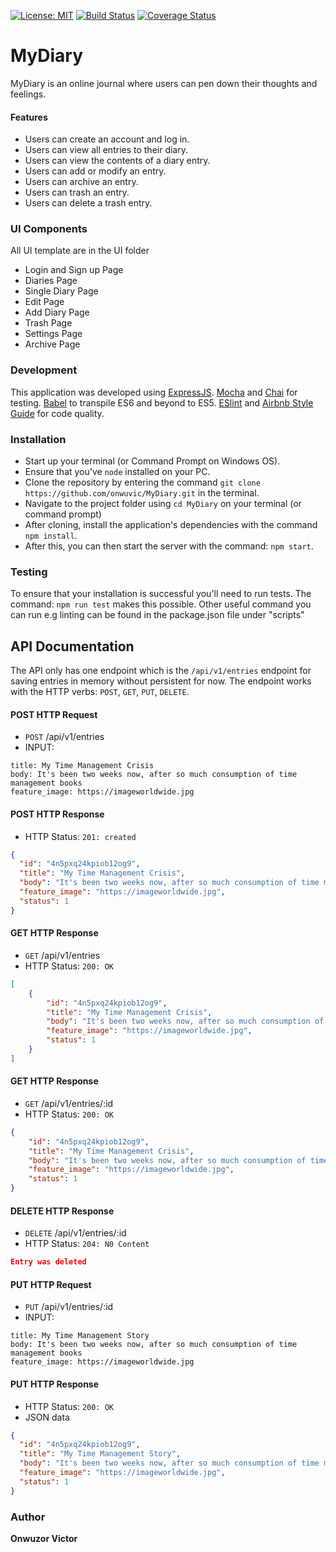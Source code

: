 [![License: MIT](https://img.shields.io/badge/License-MIT-yellow.svg)](https://opensource.org/licenses/MIT)
[![Build Status](https://travis-ci.org/onwuvic/MyDiary.svg?branch=develop)](https://travis-ci.org/onwuvic/MyDiary) [![Coverage Status](https://coveralls.io/repos/github/onwuvic/MyDiary/badge.svg?branch=develop)](https://coveralls.io/github/onwuvic/MyDiary?branch=develop)

# MyDiary

MyDiary is an online journal where users can pen down their thoughts and feelings.

#### Features
* Users can create an account and log in.
* Users can view all entries to their diary.
* Users can view the contents of a diary entry.
* Users can add or modify an entry.
* Users can archive an entry.
* Users can trash an entry.
* Users can delete a trash entry.

### UI Components
All UI template are in the UI folder
* Login and Sign up Page
* Diaries Page
* Single Diary Page
* Edit Page
* Add Diary Page
* Trash Page
* Settings Page
* Archive Page

### Development
This application was developed using [ExpressJS](https://expressjs.com/). [Mocha](https://mochajs.org/) and [Chai](http://www.chaijs.com/) for testing. [Babel](https://babeljs.io/) to transpile ES6 and beyond to ES5. [ESlint](https://eslint.org/) and [Airbnb Style Guide](https://github.com/airbnb/javascript) for code quality.

### Installation
* Start up your terminal (or Command Prompt on Windows OS).
* Ensure that you've `node` installed on your PC.
* Clone the repository by entering the command `git clone https://github.com/onwuvic/MyDiary.git` in the terminal.
* Navigate to the project folder using `cd MyDiary` on your terminal (or command prompt)
* After cloning, install the application's dependencies with the command `npm install`.
* After this, you can then start the server with the command: `npm start`.

### Testing
To ensure that your installation is successful you'll need to run tests.
The command: `npm run test` makes this possible. Other useful command you can run e.g linting can be found in the package.json file under "scripts"

## API Documentation
The API only has one endpoint which is the `/api/v1/entries` endpoint for saving entries in memory without persistent for now. The endpoint works with the HTTP verbs: `POST`, `GET`, `PUT`, `DELETE`.

#### POST HTTP Request
-   `POST` /api/v1/entries
-   INPUT:
```x-form-url-encoded
title: My Time Management Crisis
body: It's been two weeks now, after so much consumption of time management books
feature_image: https://imageworldwide.jpg
```

#### POST HTTP Response

-   HTTP Status: `201: created`

```json
{
  "id": "4n5pxq24kpiob12og9",
  "title": "My Time Management Crisis",
  "body": "It's been two weeks now, after so much consumption of time management books",
  "feature_image": "https://imageworldwide.jpg",
  "status": 1
}
```

#### GET HTTP Response
-   `GET` /api/v1/entries
-   HTTP Status: `200: OK`

```json
[
    {
        "id": "4n5pxq24kpiob12og9",
        "title": "My Time Management Crisis",
        "body": "It's been two weeks now, after so much consumption of time management books",
        "feature_image": "https://imageworldwide.jpg",
        "status": 1
    }
]
```

#### GET HTTP Response
-   `GET` /api/v1/entries/:id
-   HTTP Status: `200: OK`

```json
{
    "id": "4n5pxq24kpiob12og9",
    "title": "My Time Management Crisis",
    "body": "It's been two weeks now, after so much consumption of time management books",
    "feature_image": "https://imageworldwide.jpg",
    "status": 1
}
```

#### DELETE HTTP Response
-   `DELETE` /api/v1/entries/:id
-   HTTP Status: `204: N0 Content`

```json
Entry was deleted
```

#### PUT HTTP Request
-   `PUT` /api/v1/entries/:id
-   INPUT:
```x-form-url-encoded
title: My Time Management Story
body: It's been two weeks now, after so much consumption of time management books
feature_image: https://imageworldwide.jpg
```

#### PUT HTTP Response

-   HTTP Status: `200: OK`
-   JSON data
```json
{
  "id": "4n5pxq24kpiob12og9",
  "title": "My Time Management Story",
  "body": "It's been two weeks now, after so much consumption of time management books",
  "feature_image": "https://imageworldwide.jpg",
  "status": 1
}
```

### Author
**Onwuzor Victor**